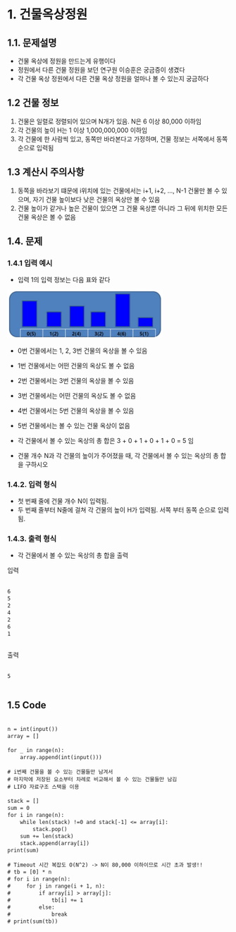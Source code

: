 # 1. 건물옥상정원
## 1.1. 문제설명
- 건물 옥상에 정원을 만드는게 유행이다
- 정원에서 다른 건물 정원을 보던 연구원 이승훈은 궁금증이 생겼다
- 각 건물 옥상 정원에서 다른 건물 옥상 정원을 얼마나 볼 수 있는지 궁금하다

## 1.2 건물 정보
1. 건물은 일렬로 정렬되어 있으며 N개가 있음. N은 6 이상 80,000 이하임
2. 각 건물의 높이 H는 1 이상 1,000,000,000 이하임
3. 각 건물에 한 사람씩 있고, 동쪽만 바라본다고 가정하며, 건물 정보는 서쪽에서 동쪽 순으로 입력됨

## 1.3 계산시 주의사항
1. 동쪽을 바라보기 떄문에 i위치에 있는 건물에서는 i+1, i+2, ..., N-1 건물만 볼 수 있으며, 자기 건물 높이보다 낮은 건물의 옥상만 볼 수 있음
2. 건물 높이가 같거나 높은 건물이 있으면 그 건물 옥상뿐 아니라 그 뒤에 위치한 모든 건물 옥상은 볼 수 없음

## 1.4. 문제
### 1.4.1 입력 예시
- 입력 1의 입력 정보는 다음 표와 같다

<img src="../image/RTG1.PNG" width="70%" height="10%"></img>
  - 0번 건물에서는 1, 2, 3번 건물의 옥상을 볼 수 있음
  - 1번 건물에서는 어떤 건물의 옥상도 볼 수 없음
  - 2번 건물에서는 3번 건물의 옥상을 볼 수 있음
  - 3번 건물에서는 어떤 건물의 옥상도 볼 수 없음
  - 4번 건물에서는 5번 건물의 옥상을 볼 수 있음
  - 5번 건물에서는 볼 수 있는 건물 옥상이 없음
  - 각 건물에서 볼 수 있는 옥상의 총 합은 3 + 0 + 1 + 0 + 1 + 0 = 5 임

- 건물 개수 N과 각 건물의 높이가 주어졌을 때, 각 건물에서 볼 수 있는 옥상의 총 합을 구하시오

### 1.4.2. 입력 형식
- 첫 번째 줄에 건물 개수 N이 입력됨.
- 두 번째 줄부터 N줄에 걸쳐 각 건물의 높이 H가 입력됨. 서쪽 부터 동쪽 순으로 입력됨.

### 1.4.3. 출력 형식
- 각 건물에서 볼 수 있는 옥상의 총 합을 출력

입력
<pre>
<code>
6
5
2
4
2
6
1
</code>
</pre>

출력
<pre>
<code>
5
</code>
</pre>


## 1.5 Code
<pre>
<code>
n = int(input())
array = []

for _ in range(n):
    array.append(int(input()))

# i번째 건물을 볼 수 있는 건물들만 남겨서
# 마지막에 저장된 요소부터 차례로 비교해서 볼 수 있는 건물들만 남김
# LIFO 자료구조 스택을 이용

stack = []
sum = 0
for i in range(n):
    while len(stack) !=0 and stack[-1] <= array[i]:
        stack.pop()
    sum += len(stack)
    stack.append(array[i])
print(sum)

# Timeout 시간 복잡도 O(N^2) -> N이 80,000 이하이므로 시간 초과 발생!!
# tb = [0] * n
# for i in range(n):
#     for j in range(i + 1, n):
#         if array[i] > array[j]:
#             tb[i] += 1
#         else:
#             break
# print(sum(tb))
</code>
</pre>